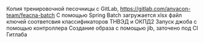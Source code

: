Копия тренировочной песочницы с GitLab, https://gitlab.com/anvacon-team/feacna-batch
С помощью Spring Batch загружается xlsx файл ключей соответсвия классификаторов ТНВЭД и ОКПД2
Запуск джоба с помощью контроллера
Создание образа с помощью jib, заточено под CI Гитлаба